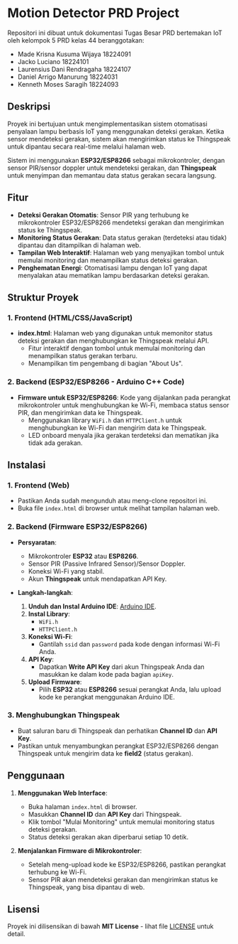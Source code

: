 # Motion Detector PRD Project

Repositori ini dibuat untuk dokumentasi Tugas Besar PRD bertemakan IoT oleh kelompok 5 PRD kelas 44 beranggotakan:
- Made Krisna Kusuma Wijaya	  18224091
- Jacko Luciano	              18224101
- Laurensius Dani Rendragaha  18224107
- Daniel Arrigo Manurung	    18224031
- Kenneth Moses Saragih	      18224093

## Deskripsi

Proyek ini bertujuan untuk mengimplementasikan sistem otomatisasi penyalaan lampu berbasis IoT yang menggunakan deteksi gerakan. Ketika sensor mendeteksi gerakan, sistem akan mengirimkan status ke Thingspeak untuk dipantau secara real-time melalui halaman web.

Sistem ini menggunakan **ESP32/ESP8266** sebagai mikrokontroler, dengan sensor PIR/sensor doppler untuk mendeteksi gerakan, dan **Thingspeak** untuk menyimpan dan memantau data status gerakan secara langsung.

## Fitur
- **Deteksi Gerakan Otomatis**: Sensor PIR yang terhubung ke mikrokontroler ESP32/ESP8266 mendeteksi gerakan dan mengirimkan status ke Thingspeak.
- **Monitoring Status Gerakan**: Data status gerakan (terdeteksi atau tidak) dipantau dan ditampilkan di halaman web.
- **Tampilan Web Interaktif**: Halaman web yang menyajikan tombol untuk memulai monitoring dan menampilkan status deteksi gerakan.
- **Penghematan Energi**: Otomatisasi lampu dengan IoT yang dapat menyalakan atau mematikan lampu berdasarkan deteksi gerakan.

## Struktur Proyek

### 1. **Frontend (HTML/CSS/JavaScript)**

- **index.html**: Halaman web yang digunakan untuk memonitor status deteksi gerakan dan menghubungkan ke Thingspeak melalui API.
  - Fitur interaktif dengan tombol untuk memulai monitoring dan menampilkan status gerakan terbaru.
  - Menampilkan tim pengembang di bagian "About Us".

### 2. **Backend (ESP32/ESP8266 - Arduino C++ Code)**

- **Firmware untuk ESP32/ESP8266**: Kode yang dijalankan pada perangkat mikrokontroler untuk menghubungkan ke Wi-Fi, membaca status sensor PIR, dan mengirimkan data ke Thingspeak.
  - Menggunakan library `WiFi.h` dan `HTTPClient.h` untuk menghubungkan ke Wi-Fi dan mengirim data ke Thingspeak.
  - LED onboard menyala jika gerakan terdeteksi dan mematikan jika tidak ada gerakan.

## Instalasi

### 1. **Frontend (Web)**
- Pastikan Anda sudah mengunduh atau meng-clone repositori ini.
- Buka file `index.html` di browser untuk melihat tampilan halaman web.

### 2. **Backend (Firmware ESP32/ESP8266)**

- **Persyaratan**:
  - Mikrokontroler **ESP32** atau **ESP8266**.
  - Sensor PIR (Passive Infrared Sensor)/Sensor Doppler.
  - Koneksi Wi-Fi yang stabil.
  - Akun **Thingspeak** untuk mendapatkan API Key.

- **Langkah-langkah**:
  1. **Unduh dan Instal Arduino IDE**: [Arduino IDE](https://www.arduino.cc/en/software).
  2. **Instal Library**:
     - `WiFi.h`
     - `HTTPClient.h`
  3. **Koneksi Wi-Fi**:
     - Gantilah `ssid` dan `password` pada kode dengan informasi Wi-Fi Anda.
  4. **API Key**:
     - Dapatkan **Write API Key** dari akun Thingspeak Anda dan masukkan ke dalam kode pada bagian `apiKey`.
  5. **Upload Firmware**:
     - Pilih **ESP32** atau **ESP8266** sesuai perangkat Anda, lalu upload kode ke perangkat menggunakan Arduino IDE.

### 3. **Menghubungkan Thingspeak**
- Buat saluran baru di Thingspeak dan perhatikan **Channel ID** dan **API Key**.
- Pastikan untuk menyambungkan perangkat ESP32/ESP8266 dengan Thingspeak untuk mengirim data ke **field2** (status gerakan).

## Penggunaan

1. **Menggunakan Web Interface**:
   - Buka halaman `index.html` di browser.
   - Masukkan **Channel ID** dan **API Key** dari Thingspeak.
   - Klik tombol "Mulai Monitoring" untuk memulai monitoring status deteksi gerakan.
   - Status deteksi gerakan akan diperbarui setiap 10 detik.

2. **Menjalankan Firmware di Mikrokontroler**:
   - Setelah meng-upload kode ke ESP32/ESP8266, pastikan perangkat terhubung ke Wi-Fi.
   - Sensor PIR akan mendeteksi gerakan dan mengirimkan status ke Thingspeak, yang bisa dipantau di web.

## Lisensi

Proyek ini dilisensikan di bawah **MIT License** - lihat file [LICENSE](LICENSE) untuk detail.
